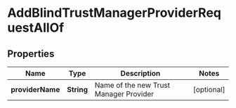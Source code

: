 

# AddBlindTrustManagerProviderRequestAllOf


## Properties

| Name | Type | Description | Notes |
|------------ | ------------- | ------------- | -------------|
|**providerName** | **String** | Name of the new Trust Manager Provider |  [optional] |



